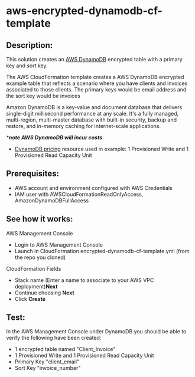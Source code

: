 # aws-encrypted-dynamodb-cf-template

## Description:

This solution creates an [AWS DynamoDB](https://aws.amazon.com/dynamodb/) encrypted table with a primary key and sort key.

The AWS CloudFormation template creates a AWS DynamoDB encrypted example table that reflects a scenario where you have clients and invoices associated to those clients. The primary keys would be email address and the sort key would be invoices

Amazon DynamoDB is a key-value and document database that delivers single-digit millisecond performance at any scale. It's a fully managed, multi-region, multi-master database with built-in security, backup and restore, and in-memory caching for internet-scale applications.

_***note AWS DynamoDB will incur costs**_

* [DynamoDB pricing](https://aws.amazon.com/dynamodb/pricing/) resource used in example: 1 Provisioned Write and 1 Provisioned Read Capacity Unit

## Prerequisites:

* AWS account and environment configured with AWS Credentials
* IAM user with AWSCloudFormationReadOnlyAccess, AmazonDynamoDBFullAccess

## See how it works:

AWS Management Console

* Login to AWS Management Console
* Launch in CloudFormation encrypted-dynamodb-cf-template.yml (from the repo you cloned)

CloudFormation Fields

* Stack name (Enter a name to associate to your AWS VPC deployment)**Next**
* Continue choosing **Next**
* Click **Create**

## Test:

In the AWS Management Console under DynamoDB you should be able to verify the following have been created:

* 1 encrypted table named "Client_Invoice"
* 1 Provisioned Write and 1 Provisioned Read Capacity Unit
* Primary Key "client_email"
* Sort Key "invoice_number"
